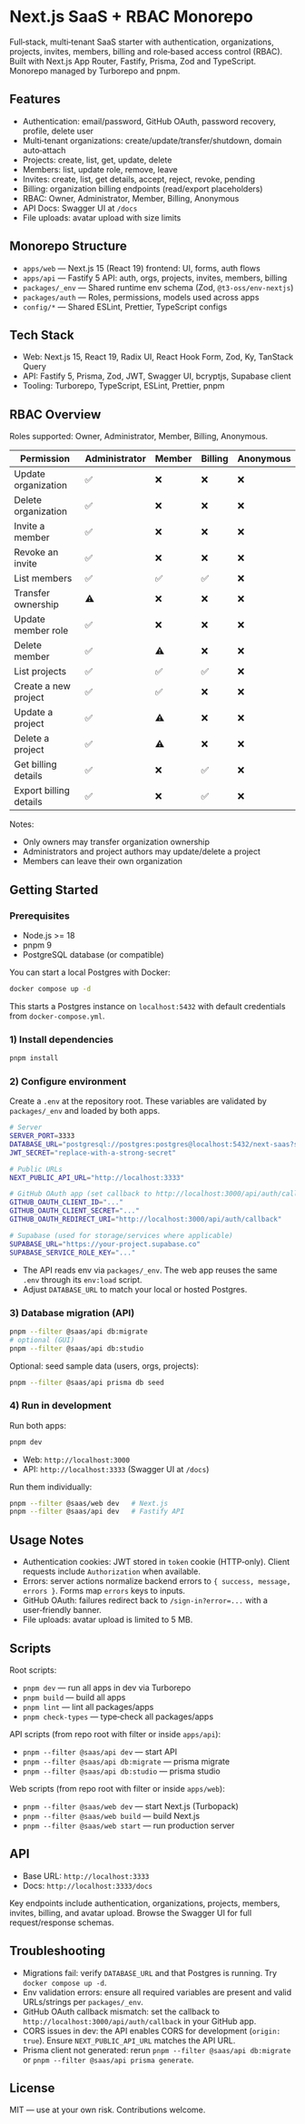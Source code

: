 # Next.js SaaS + RBAC Monorepo

Full‑stack, multi‑tenant SaaS starter with authentication, organizations, projects, invites, members, billing and role‑based access control (RBAC). Built with Next.js App Router, Fastify, Prisma, Zod and TypeScript. Monorepo managed by Turborepo and pnpm.

## Features

- Authentication: email/password, GitHub OAuth, password recovery, profile, delete user
- Multi‑tenant organizations: create/update/transfer/shutdown, domain auto‑attach
- Projects: create, list, get, update, delete
- Members: list, update role, remove, leave
- Invites: create, list, get details, accept, reject, revoke, pending
- Billing: organization billing endpoints (read/export placeholders)
- RBAC: Owner, Administrator, Member, Billing, Anonymous
- API Docs: Swagger UI at `/docs`
- File uploads: avatar upload with size limits

## Monorepo Structure

- `apps/web` — Next.js 15 (React 19) frontend: UI, forms, auth flows
- `apps/api` — Fastify 5 API: auth, orgs, projects, invites, members, billing
- `packages/_env` — Shared runtime env schema (Zod, `@t3-oss/env-nextjs`)
- `packages/auth` — Roles, permissions, models used across apps
- `config/*` — Shared ESLint, Prettier, TypeScript configs

## Tech Stack

- Web: Next.js 15, React 19, Radix UI, React Hook Form, Zod, Ky, TanStack Query
- API: Fastify 5, Prisma, Zod, JWT, Swagger UI, bcryptjs, Supabase client
- Tooling: Turborepo, TypeScript, ESLint, Prettier, pnpm

## RBAC Overview

Roles supported: Owner, Administrator, Member, Billing, Anonymous.

| Permission             | Administrator | Member | Billing | Anonymous |
| ---------------------- | ------------- | ------ | ------- | --------- |
| Update organization    | ✅            | ❌     | ❌      | ❌        |
| Delete organization    | ✅            | ❌     | ❌      | ❌        |
| Invite a member        | ✅            | ❌     | ❌      | ❌        |
| Revoke an invite       | ✅            | ❌     | ❌      | ❌        |
| List members           | ✅            | ✅     | ✅      | ❌        |
| Transfer ownership     | ⚠️            | ❌     | ❌      | ❌        |
| Update member role     | ✅            | ❌     | ❌      | ❌        |
| Delete member          | ✅            | ⚠️     | ❌      | ❌        |
| List projects          | ✅            | ✅     | ✅      | ❌        |
| Create a new project   | ✅            | ✅     | ❌      | ❌        |
| Update a project       | ✅            | ⚠️     | ❌      | ❌        |
| Delete a project       | ✅            | ⚠️     | ❌      | ❌        |
| Get billing details    | ✅            | ❌     | ✅      | ❌        |
| Export billing details | ✅            | ❌     | ✅      | ❌        |

Notes:

- Only owners may transfer organization ownership
- Administrators and project authors may update/delete a project
- Members can leave their own organization

## Getting Started

### Prerequisites

- Node.js >= 18
- pnpm 9
- PostgreSQL database (or compatible)

You can start a local Postgres with Docker:

```bash
docker compose up -d
```

This starts a Postgres instance on `localhost:5432` with default credentials from `docker-compose.yml`.

### 1) Install dependencies

```bash
pnpm install
```

### 2) Configure environment

Create a `.env` at the repository root. These variables are validated by `packages/_env` and loaded by both apps.

```bash
# Server
SERVER_PORT=3333
DATABASE_URL="postgresql://postgres:postgres@localhost:5432/next-saas?schema=public"
JWT_SECRET="replace-with-a-strong-secret"

# Public URLs
NEXT_PUBLIC_API_URL="http://localhost:3333"

# GitHub OAuth app (set callback to http://localhost:3000/api/auth/callback)
GITHUB_OAUTH_CLIENT_ID="..."
GITHUB_OAUTH_CLIENT_SECRET="..."
GITHUB_OAUTH_REDIRECT_URI="http://localhost:3000/api/auth/callback"

# Supabase (used for storage/services where applicable)
SUPABASE_URL="https://your-project.supabase.co"
SUPABASE_SERVICE_ROLE_KEY="..."
```

- The API reads env via `packages/_env`. The web app reuses the same `.env` through its `env:load` script.
- Adjust `DATABASE_URL` to match your local or hosted Postgres.

### 3) Database migration (API)

```bash
pnpm --filter @saas/api db:migrate
# optional (GUI)
pnpm --filter @saas/api db:studio
```

Optional: seed sample data (users, orgs, projects):

```bash
pnpm --filter @saas/api prisma db seed
```

### 4) Run in development

Run both apps:

```bash
pnpm dev
```

- Web: `http://localhost:3000`
- API: `http://localhost:3333` (Swagger UI at `/docs`)

Run them individually:

```bash
pnpm --filter @saas/web dev   # Next.js
pnpm --filter @saas/api dev   # Fastify API
```

## Usage Notes

- Authentication cookies: JWT stored in `token` cookie (HTTP‑only). Client requests include `Authorization` when available.
- Errors: server actions normalize backend errors to `{ success, message, errors }`. Forms map `errors` keys to inputs.
- GitHub OAuth: failures redirect back to `/sign-in?error=...` with a user‑friendly banner.
- File uploads: avatar upload is limited to 5 MB.

## Scripts

Root scripts:

- `pnpm dev` — run all apps in dev via Turborepo
- `pnpm build` — build all apps
- `pnpm lint` — lint all packages/apps
- `pnpm check-types` — type‑check all packages/apps

API scripts (from repo root with filter or inside `apps/api`):

- `pnpm --filter @saas/api dev` — start API
- `pnpm --filter @saas/api db:migrate` — prisma migrate
- `pnpm --filter @saas/api db:studio` — prisma studio

Web scripts (from repo root with filter or inside `apps/web`):

- `pnpm --filter @saas/web dev` — start Next.js (Turbopack)
- `pnpm --filter @saas/web build` — build Next.js
- `pnpm --filter @saas/web start` — run production server

## API

- Base URL: `http://localhost:3333`
- Docs: `http://localhost:3333/docs`

Key endpoints include authentication, organizations, projects, members, invites, billing, and avatar upload. Browse the Swagger UI for full request/response schemas.

## Troubleshooting

- Migrations fail: verify `DATABASE_URL` and that Postgres is running. Try `docker compose up -d`.
- Env validation errors: ensure all required variables are present and valid URLs/strings per `packages/_env`.
- GitHub OAuth callback mismatch: set the callback to `http://localhost:3000/api/auth/callback` in your GitHub app.
- CORS issues in dev: the API enables CORS for development (`origin: true`). Ensure `NEXT_PUBLIC_API_URL` matches the API URL.
- Prisma client not generated: rerun `pnpm --filter @saas/api db:migrate` or `pnpm --filter @saas/api prisma generate`.

## License

MIT — use at your own risk. Contributions welcome.
